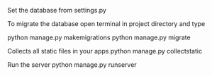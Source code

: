 Set the database from settings.py

To migrate the database open terminal in project directory and type

python manage.py makemigrations
python manage.py migrate

Collects all static files in your apps
python manage.py collectstatic

Run the server
python manage.py runserver
